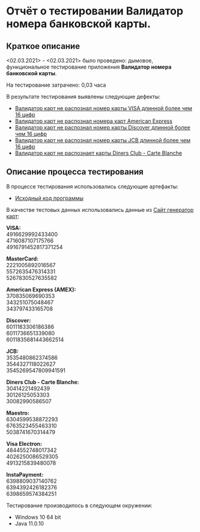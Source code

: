 # Отчёт о тестировании Валидатор номера банковской карты.

## Краткое описание

<02.03.2021> - <02.03.2021> было проведено: дымовое, функциональное тестирование
приложения **Валидатор номера банковской карты**.

На тестирование затрачено: 0,03 часа

В результате тестирования выявлены следующие дефекты:
* [Валидатор карт не распознал номер карты VISA длинной более чем 16 цифр](https://github.com/Shliskenstickin/DZ_java1_2/issues/1)
* [Валидатор карт не распознал номера карт American Express](https://github.com/Shliskenstickin/DZ_java1_2/issues/2)
* [Валидатор карт не распознал номер карты Discover длинной более чем 16 цифр](https://github.com/Shliskenstickin/DZ_java1_2/issues/3)
* [Валидатор карт не распознал номер карты JCB длинной более чем 16 цифр](https://github.com/Shliskenstickin/DZ_java1_2/issues/4)
* [Валидатор карт не распознает карты Diners Club - Carte Blanche](https://github.com/Shliskenstickin/DZ_java1_2/issues/5)

## Описание процесса тестирования

В процессе тестирования использовались следующие артефакты:
* [Исходный код программы](src/Main.java)

В качестве тестовых данных использовались данные из [Сайт генератор карт](https://www.freeformatter.com/credit-card-number-generator-validator.html):

**VISA:**
<br/>4916629992433400
<br/>4716087107175766
<br/>4916791452817371254

**MasterCard:**
<br/>2221005892016567
<br/>5572635476314331
<br/>5267830527635582

**American Express (AMEX):**
<br/>370835069690353
<br/>343251075048467
<br/>343797433165708

**Discover:**
<br/>6011183306186386
<br/>6011736651339080
<br/>6011835681443662514

**JCB:**
<br/>3535480862374586
<br/>3544327118022627
<br/>3545269547809941591

**Diners Club - Carte Blanche:**
<br/>30414221492439
<br/>30126125053303
<br/>30082990586507

**Maestro:**
<br/>6304599538872293
<br/>6763523455463310
<br/>5038741670314479

**Visa Electron:**
<br/>4844552748017342
<br/>4026250086529305
<br/>4913215839480078

**InstaPayment:**
<br/>6398809037140762
<br/>6394392426182376
<br/>6398659574384251

Тестирование производилось в следующем окружении:
* Windows 10 64 bit
* Java 11.0.10